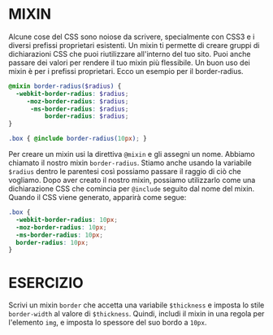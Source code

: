# MIXIN

Alcune cose del CSS sono noiose da scrivere, specialmente con CSS3 e i diversi prefissi proprietari esistenti. Un mixin ti permette di creare gruppi di dichiarazioni CSS che puoi riutilizzare all'interno del tuo sito. Puoi anche passare dei valori per rendere il tuo mixin più flessibile. Un buon uso dei mixin è per i prefissi proprietari. Ecco un esempio per il border-radius.

```scss
@mixin border-radius($radius) {
  -webkit-border-radius: $radius;
     -moz-border-radius: $radius;
      -ms-border-radius: $radius;
          border-radius: $radius;
}

.box { @include border-radius(10px); }
```

Per creare un mixin usi la direttiva `@mixin` e gli assegni un nome. Abbiamo chiamato il nostro mixin `border-radius`. Stiamo anche usando la variabile `$radius` dentro le parentesi così possiamo passare il raggio di ciò che vogliamo. Dopo aver creato il nostro mixin, possiamo utilizzarlo come una dichiarazione CSS che comincia per `@include` seguito dal nome del mixin. Quando il CSS viene generato, apparirà come segue:

```css
.box {
  -webkit-border-radius: 10px;
  -moz-border-radius: 10px;
  -ms-border-radius: 10px;
  border-radius: 10px;
}
```

# ESERCIZIO

Scrivi un mixin `border` che accetta una variabile  `$thickness` e imposta lo stile `border-width` al valore di `$thickness`. Quindi, includi il mixin in una regola per l'elemento `img`, e imposta lo spessore del suo bordo a `10px`.
